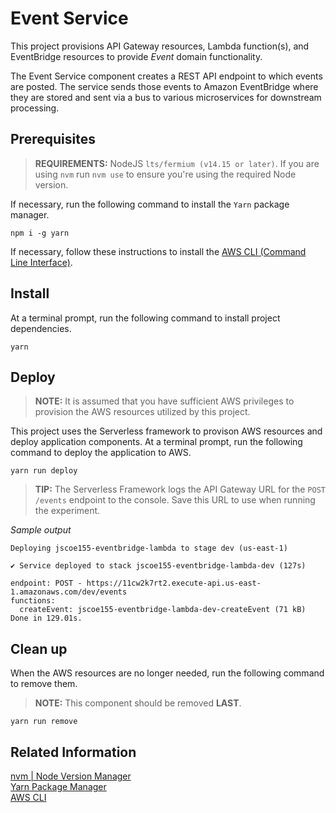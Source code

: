 # Event Service

This project provisions API Gateway resources, Lambda function(s), and EventBridge resources to provide _Event_ domain functionality.

The Event Service component creates a REST API endpoint to which events are posted. The service sends those events to Amazon EventBridge where they are stored and sent via a bus to various microservices for downstream processing.

## Prerequisites

> **REQUIREMENTS:** NodeJS `lts/fermium (v14.15 or later)`. If you are using `nvm` run `nvm use` to ensure you're using the required Node version.

If necessary, run the following command to install the `Yarn` package manager.

```
npm i -g yarn
```

If necessary, follow these instructions to install the [AWS CLI (Command Line Interface)][aws-cli].

## Install

At a terminal prompt, run the following command to install project dependencies.

```
yarn
```

## Deploy

> **NOTE:** It is assumed that you have sufficient AWS privileges to provision the AWS resources utilized by this project.

This project uses the Serverless framework to provison AWS resources and deploy application components. At a terminal prompt, run the following command to deploy the application to AWS.

```
yarn run deploy
```

> **TIP:** The Serverless Framework logs the API Gateway URL for the `POST /events` endpoint to the console. Save this URL to use when running the experiment.

_Sample output_

```
Deploying jscoe155-eventbridge-lambda to stage dev (us-east-1)

✔ Service deployed to stack jscoe155-eventbridge-lambda-dev (127s)

endpoint: POST - https://11cw2k7rt2.execute-api.us-east-1.amazonaws.com/dev/events
functions:
  createEvent: jscoe155-eventbridge-lambda-dev-createEvent (71 kB)
Done in 129.01s.
```

## Clean up

When the AWS resources are no longer needed, run the following command to remove them.

> **NOTE:** This component should be removed **LAST**.

```
yarn run remove
```

## Related Information

[nvm | Node Version Manager](https://github.com/nvm-sh/nvm)  
[Yarn Package Manager](https://yarnpkg.com/)  
[AWS CLI][aws-cli]

[aws-cli]: https://docs.aws.amazon.com/cli/latest/userguide/getting-started-install.html 'Installing or Updating the AWS CLI'
